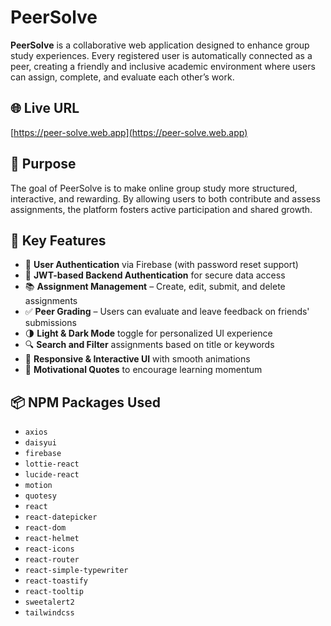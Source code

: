 # PeerSolve

**PeerSolve** is a collaborative web application designed to enhance group study experiences. Every registered user is automatically connected as a peer, creating a friendly and inclusive academic environment where users can assign, complete, and evaluate each other’s work.

## 🌐 Live URL

[https://peer-solve.web.app](https://peer-solve.web.app)

## 🎯 Purpose

The goal of PeerSolve is to make online group study more structured, interactive, and rewarding. By allowing users to both contribute and assess assignments, the platform fosters active participation and shared growth.

## 🔑 Key Features

- 🔐 **User Authentication** via Firebase (with password reset support)
- 🔄 **JWT-based Backend Authentication** for secure data access
- 📚 **Assignment Management** – Create, edit, submit, and delete assignments
- ✅ **Peer Grading** – Users can evaluate and leave feedback on friends' submissions
- 🌗 **Light & Dark Mode** toggle for personalized UI experience
- 🔍 **Search and Filter** assignments based on title or keywords
- 🎨 **Responsive & Interactive UI** with smooth animations
- 🧠 **Motivational Quotes** to encourage learning momentum

## 📦 NPM Packages Used

- `axios`
- `daisyui`
- `firebase`
- `lottie-react`
- `lucide-react`
- `motion`
- `quotesy`
- `react`
- `react-datepicker`
- `react-dom`
- `react-helmet`
- `react-icons`
- `react-router`
- `react-simple-typewriter`
- `react-toastify`
- `react-tooltip`
- `sweetalert2`
- `tailwindcss`